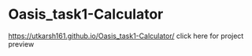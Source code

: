 # Oasis_task1-Calculator
https://utkarsh161.github.io/Oasis_task1-Calculator/   click here for project preview
